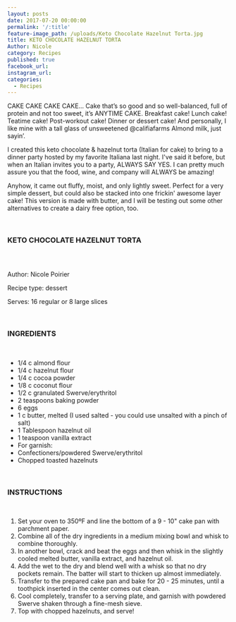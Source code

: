 ```yaml
---
layout: posts
date: 2017-07-20 00:00:00
permalink: '/:title'
feature-image_path: /uploads/Keto Chocolate Hazelnut Torta.jpg
title: KETO CHOCOLATE HAZELNUT TORTA
Author: Nicole
category: Recipes
published: true
facebook_url:
instagram_url:
categories:
  - Recipes
---
```


CAKE CAKE CAKE CAKE… Cake that’s so good and so well-balanced, full of protein and not too sweet, it’s ANYTIME CAKE. Breakfast cake! Lunch cake! Teatime cake! Post-workout cake! Dinner or dessert cake! And personally, I like mine with a tall glass of unsweetened @califiafarms Almond milk, just sayin’.

I created this keto chocolate & hazelnut torta (Italian for cake) to bring to a dinner party hosted by my favorite Italiana last night. I've said it before, but when an Italian invites you to a party, ALWAYS SAY YES. I can pretty much assure you that the food, wine, and company will ALWAYS be amazing!

Anyhow, it came out fluffy, moist, and only lightly sweet. Perfect for a very simple dessert, but could also be stacked into one frickin' awesome layer cake! This version is made with butter, and I will be testing out some other alternatives to create a dairy free option, too.

&nbsp;

### KETO CHOCOLATE HAZELNUT TORTA

### &nbsp;

Author: Nicole Poirier

Recipe type: dessert

Serves: 16 regular or 8 large slices

&nbsp;

### INGREDIENTS

&nbsp;

* 1/4 c almond flour
* 1/4 c hazelnut flour
* 1/4 c cocoa powder
* 1/8 c coconut flour
* 1/2 c granulated Swerve/erythritol
* 2 teaspoons baking powder
* 6 eggs
* 1 c butter, melted (I used salted - you could use unsalted with a pinch of salt)
* 1 Tablespoon hazelnut oil
* 1 teaspoon vanilla extract
* For garnish:
* Confectioners/powdered Swerve/erythritol
* Chopped toasted hazelnuts

&nbsp;

### INSTRUCTIONS

&nbsp;

1. Set your oven to 350&ordm;F and line the bottom of a 9 - 10" cake pan with parchment paper.
2. Combine all of the dry ingredients in a medium mixing bowl and whisk to combine thoroughly.
3. In another bowl, crack and beat the eggs and then whisk in the slightly cooled melted butter, vanilla extract, and hazelnut oil.
4. Add the wet to the dry and blend well with a whisk so that no dry pockets remain. The batter will start to thicken up almost immediately.
5. Transfer to the prepared cake pan and bake for 20 - 25 minutes, until a toothpick inserted in the center comes out clean.
6. Cool completely, transfer to a serving plate, and garnish with powdered Swerve shaken through a fine-mesh sieve.
7. Top with chopped hazelnuts, and serve!